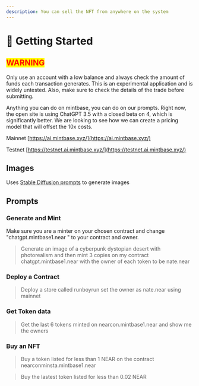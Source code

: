 ```yaml
---
description: You can sell the NFT from anywhere on the system
---
```


# 🤖 Getting Started

## <mark style="color:red;background-color:yellow;">WARNING</mark>

Only use an account with a low balance and always check the amount of funds each transaction generates. This is an experimental application and is widely untested. Also, make sure to check the details of the trade before submitting.



Anything you can do on mintbase, you can do on our prompts. Right now, the open site is using ChatGPT 3.5 with a closed beta on 4, which is significantly better. We are looking to see how we can create a pricing model that will offset the 10x costs.

Mainnet [https://ai.mintbase.xyz/](https://ai.mintbase.xyz/)

Testnet [https://testnet.ai.mintbase.xyz/](https://testnet.ai.mintbase.xyz/)

## Images

Uses [Stable Diffusion prompts](https://clipdrop.co/stable-diffusion?utm\_campaign=stable\_diffusion\_promo\&utm\_medium=cta\_button\&utm\_source=stability\_ai) to generate images&#x20;

## Prompts

### Generate and Mint

Make sure you are a minter on your chosen contract and change "chatgpt.mintbase1.near " to your contract and owner.

> Generate an image of a cyberpunk dystopian desert with photorealism and then mint 3 copies on my contract chatgpt.mintbase1.near with the owner of each token to be nate.near

### Deploy a Contract

> Deploy a store called runboyrun set the owner as nate.near using mainnet

### Get Token data

> Get the last 6 tokens minted on nearcon.mintbase1.near and show me the owners

### Buy an NFT

> Buy a token listed for less than 1 NEAR on the contract nearconminsta.mintbase1.near

> Buy the lastest token listed for less than 0.02 NEAR










